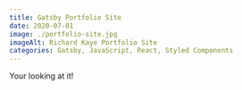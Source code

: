 ```yaml
---
title: Gatsby Portfolio Site
date: 2020-07-01
image: ./portfolio-site.jpg
imageAlt: Richard Kaye Portfolio Site
categories: Gatsby, JavaScript, React, Styled Components
---
```

Your looking at it!
